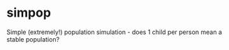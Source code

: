 # simpop
Simple (extremely!) population simulation - does 1 child per person mean a stable population?
